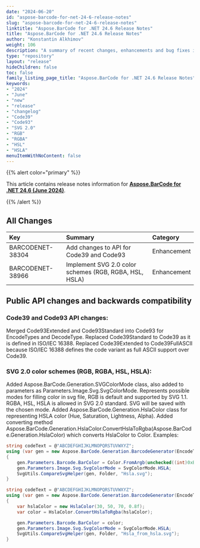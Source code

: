 ```yaml
---
date: "2024-06-20"
id: "aspose-barcode-for-net-24-6-release-notes"
slug: "aspose-barcode-for-net-24-6-release-notes"
linktitle: "Aspose.BarCode for .NET 24.6 Release Notes"
title: "Aspose.BarCode for .NET 24.6 Release Notes"
author: "Konstantin Alkhimov"
weight: 106
description: "A summary of recent changes, enhancements and bug fixes in Aspose.BarCode for .NET 24.6.0 (June 2024) release."
type: "repository"
layout: "release"
hideChildren: false
toc: false
family_listing_page_title: "Aspose.BarCode for .NET 24.6 Release Notes"
keywords:
- "2024"
- "June"
- "new"
- "release"
- "changelog"
- "Code39"
- "Code93"
- "SVG 2.0"
- "RGB"
- "RGBA"
- "HSL"
- "HSLA"
menuItemWithNoContent: false
---
```


{{% alert color="primary" %}}

This article contains release notes information for [**Aspose.BarCode for .NET 24.6 (June 2024)**](https://releases.aspose.com/barcode/net/new-releases/aspose.barcode-for-.net-24.6/).

{{% /alert %}}
## **All Changes**

|**Key**|**Summary**|**Category**|
| :- | :- | :- |
|BARCODENET-38304|Add changes to API for Code39 and Code93|Enhancement|
|BARCODENET-38966|Implement SVG 2.0 color schemes (RGB, RGBA, HSL, HSLA)|Enhancement|

## Public API changes and backwards compatibility

### Code39 and Code93 API changes: 
Merged Code93Extended and Code93Standard into Code93 for EncodeTypes and DecodeType.
Replaced Code39Standard to Code39 as it is defined in ISO/IEC 16388.
Replaced Code39Extended to Code39FullASCII because ISO/IEC 16388 defines the code variant as full ASCII support over Code39.

### SVG 2.0 color schemes (RGB, RGBA, HSL, HSLA):
Added Aspose.BarCode.Generation.SVGColorMode class, also added to parameters as Parameters.Image.Svg.SvgColorMode. Represents possible modes for filling color in svg file, RGB is default and supported by SVG 1.1. RGBA, HSL, HSLA is allowed in SVG 2.0 standard. SVG will be saved with the chosen mode.
Added Aspose.BarCode.Generation.HslaColor class for representing HSLA color (Hue, Saturation, Lightness, Alpha).
Added converting method Aspose.BarCode.Generation.HslaColor.ConvertHslaToRgba(Aspose.BarCode.Generation.HslaColor) which converts HslaColor to Color.
Examples:
```cs
string codeText = @"ABCDEFGHIJKLMNOPQRSTUVWXYZ";
using (var gen = new Aspose.BarCode.Generation.BarcodeGenerator(EncodeTypes.Code128, codeText))
{
    gen.Parameters.Barcode.BarColor = Color.FromArgb(unchecked((int)0xBBFF5511));
    gen.Parameters.Image.Svg.SvgColorMode = SvgColorMode.HSLA;
    SvgUtils.CompareSvgHelper(gen, Folder, "Hsla.svg");
}
```
```cs
string codeText = @"ABCDEFGHIJKLMNOPQRSTUVWXYZ";
using (var gen = new Aspose.BarCode.Generation.BarcodeGenerator(EncodeTypes.Code128, codeText))
{
    var hslaColor = new HslaColor(30, 50, 70, 0.8f);
    var color = HslaColor.ConvertHslaToRgba(hslaColor);

    gen.Parameters.Barcode.BarColor = color;
    gen.Parameters.Image.Svg.SvgColorMode = SvgColorMode.HSLA;
    SvgUtils.CompareSvgHelper(gen, Folder, "Hsla_from_hsla.svg");
}
```
	
